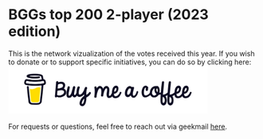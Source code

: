 # BGGs top 200 2-player (2023 edition)

This is the network vizualization of the votes received this year. If you wish to donate or to support specific initiatives, you can do so by clicking here: <br>
<img src="images/bmc-logo.png" alt="Alt text" title="Donations" width="400">

For requests or questions, feel free to reach out via geekmail [here](https://boardgamegeek.com/user/Dr_Bewd).
